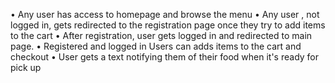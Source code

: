 • Any user has access to homepage and browse the menu
• Any user , not logged in, gets redirected to the registration page once they try to add items to the cart
• After registration, user gets logged in and redirected to main page.
• Registered and logged in Users can adds items to the cart and checkout
• User gets a text notifying them of their food when it's ready for pick up
